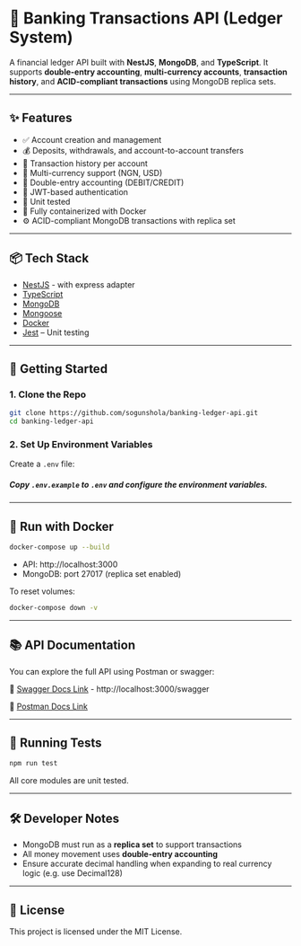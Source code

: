 # 🏦 Banking Transactions API (Ledger System)

A financial ledger API built with **NestJS**, **MongoDB**, and **TypeScript**. It supports **double-entry accounting**, **multi-currency accounts**, **transaction history**, and **ACID-compliant transactions** using MongoDB replica sets.

---

## ✨ Features

- ✅ Account creation and management
- 💰 Deposits, withdrawals, and account-to-account transfers
- 🧾 Transaction history per account
- 💱 Multi-currency support (NGN, USD)
- 🔄 Double-entry accounting (DEBIT/CREDIT)
- 🔐 JWT-based authentication
- 🧪 Unit tested
- 🐳 Fully containerized with Docker
- ⚙️ ACID-compliant MongoDB transactions with replica set

---

## 📦 Tech Stack

- [NestJS](https://nestjs.com/) - with express adapter
- [TypeScript](https://www.typescriptlang.org/)
- [MongoDB](https://www.mongodb.com/)
- [Mongoose](https://mongoosejs.com/)
- [Docker](https://www.docker.com/)
- [Jest](https://jestjs.io/) – Unit testing

---

## 🚀 Getting Started

### 1. Clone the Repo

```bash
git clone https://github.com/sogunshola/banking-ledger-api.git
cd banking-ledger-api
```

### 2. Set Up Environment Variables

Create a `.env` file:
##### Copy `.env.example` to `.env` and configure the environment variables.

---

## 🐳 Run with Docker

```bash
docker-compose up --build
```

- API: http://localhost:3000
- MongoDB: port 27017 (replica set enabled)

To reset volumes:
```bash
docker-compose down -v
```

---

## 📚 API Documentation

You can explore the full API using Postman or swagger:

🔗 [Swagger Docs Link](http://localhost:3000/swagger) - http://localhost:3000/swagger

🔗 [Postman Docs Link](https://www.postman.com/your-collection-link)

---

## 🧪 Running Tests

```bash
npm run test
```

All core modules are unit tested.

---

## 🛠️ Developer Notes

- MongoDB must run as a **replica set** to support transactions
- All money movement uses **double-entry accounting**
- Ensure accurate decimal handling when expanding to real currency logic (e.g. use Decimal128)

---

## 📄 License

This project is licensed under the MIT License.
